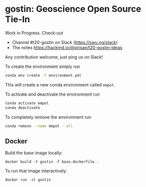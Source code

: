 # gostin: Geoscience Open Source Tie-In


Work in Progress. Check-out

- Channel #t20-gostin on Slack (https://swu.ng/slack)
- The notes https://hackmd.io/@prisae/t20-gostin-ideas

Any contribution welcome, just ping us on Slack!

To create the environment simply run
```bash
conda env create -f environment.yml
```
This will create a new conda environment called `empot`.

To activate and deactivate the environment run
```bash
conda activate empot
conda deactivate
```

To completely remove the environment run
```bash
conda remove --name empot --all
```


## Docker

Build the base image locally:

```
docker build -t gostin -f base.dockerfile .
```

To run that image interactively:

```
docker run -it gostin
```

